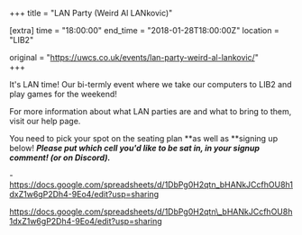 +++
title = "LAN Party (Weird Al LANkovic)"

[extra]
time = "18:00:00"
end_time = "2018-01-28T18:00:00Z"
location = "LIB2"

original = "https://uwcs.co.uk/events/lan-party-weird-al-lankovic/"    
+++

It's LAN time\! Our bi-termly event where we take our computers to LIB2 and play games for the weekend\!

For more information about what LAN parties are and what to bring to them, visit our <span id="2334">help page</span>.

You need to pick your spot on the seating plan **as well as **signing up below\! ***Please put which cell you'd like to be sat in, in your signup comment\! (or on Discord).***

\- <https://docs.google.com/spreadsheets/d/1DbPg0H2qtn_bHANkJCcfhOU8h1dxZ1w6gP2Dh4-9Eo4/edit?usp=sharing>

https://docs.google.com/spreadsheets/d/1DbPg0H2qtn\_bHANkJCcfhOU8h1dxZ1w6gP2Dh4-9Eo4/edit?usp=sharing

